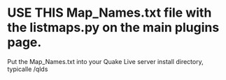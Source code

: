 # USE THIS Map_Names.txt file with the listmaps.py on the main plugins page.

Put the Map_Names.txt into your Quake Live server install directory, typicalle /qlds